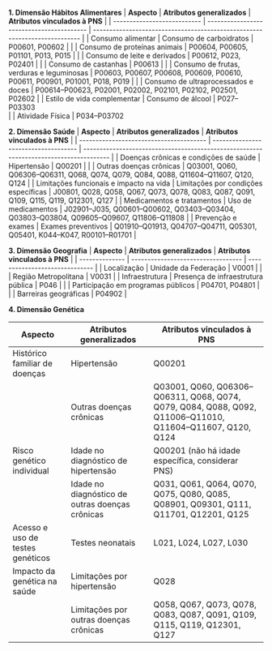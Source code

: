 **1. Dimensão Hábitos Alimentares**
| **Aspecto**                 | **Atributos generalizados**               | **Atributos vinculados à PNS**                                             |
| --------------------------- | ----------------------------------------- | -------------------------------------------------------------------------- |
| Consumo alimentar           | Consumo de carboidratos                   | P00601, P00602                                                             |
|                             | Consumo de proteínas animais              | P00604, P00605, P01101, P013, P015                                         |
|                             | Consumo de leite e derivados              | P00612, P023, P02401                                                       |
|                             | Consumo de castanhas                      | P00613                                                                     |
|                             | Consumo de frutas, verduras e leguminosas | P00603, P00607, P00608, P00609, P00610, P00611, P00901, P01001, P018, P019 |
|                             | Consumo de ultraprocessados e doces       | P00614–P00623, P02001, P02002, P02101, P02102, P02501, P02602              |
| Estilo de vida complementar | Consumo de álcool                         | P027–P03303            
|                             | Atividade Física                          | P034–P03702

**2. Dimensão Saúde**
| **Aspecto**                             | **Atributos generalizados**          | **Atributos vinculados à PNS**                                                         |
| --------------------------------------- | ------------------------------------ | -------------------------------------------------------------------------------------- |
| Doenças crônicas e condições de saúde   | Hipertensão                          | Q00201                                                                                 |
|                                         | Outras doenças crônicas              | Q03001, Q060, Q06306–Q06311, Q068, Q074, Q079, Q084, Q088, Q11604–Q11607, Q120, Q124   |
| Limitações funcionais e impacto na vida | Limitações por condições específicas | J00801, Q028, Q058, Q067, Q073, Q078, Q083, Q087, Q091, Q109, Q115, Q119, Q12301, Q127 |
| Medicamentos e tratamentos              | Uso de medicamentos                  | J02901–J035, Q00601–Q00602, Q03403–Q03404, Q03803–Q03804, Q09605–Q09607, Q11806–Q11808 |
| Prevenção e exames                      | Exames preventivos                   | Q01910–Q01913, Q04707–Q04711, Q05301, Q05401, K044–K047, R00101–R01701                 |

**3. Dimensão Geografia**
| **Aspecto**    | **Atributos generalizados**        | **Atributos vinculados à PNS** |
| -------------- | ---------------------------------- | ------------------------------ |
| Localização    | Unidade da Federação               | V0001                          |
|                | Região Metropolitana               | V0031                          |
| Infraestrutura | Presença de infraestrutura pública | P046                           |
|                | Participação em programas públicos | P04701, P04801                 |
|                | Barreiras geográficas              | P04902                         |

**4. Dimensão Genética**

| **Aspecto**                      | **Atributos generalizados**                     | **Atributos vinculados à PNS**                                                                            |
| -------------------------------- | ----------------------------------------------- | --------------------------------------------------------------------------------------------------------- |
| Histórico familiar de doenças    | Hipertensão                                     | Q00201                                                                                                    |
|                                  | Outras doenças crônicas                         | Q03001, Q060, Q06306–Q06311, Q068, Q074, Q079, Q084, Q088, Q092, Q11006–Q11010, Q11604–Q11607, Q120, Q124 |
| Risco genético individual        | Idade no diagnóstico de hipertensão             | Q00201 (não há idade específica, considerar PNS)                                                          |
|                                  | Idade no diagnóstico de outras doenças crônicas | Q031, Q061, Q064, Q070, Q075, Q080, Q085, Q08901, Q09301, Q111, Q11701, Q12201, Q125                      |
| Acesso e uso de testes genéticos | Testes neonatais                                | L021, L024, L027, L030                                                                                    |
| Impacto da genética na saúde     | Limitações por hipertensão                      | Q028                                                                                                      |
|                                  | Limitações por outras doenças crônicas          | Q058, Q067, Q073, Q078, Q083, Q087, Q091, Q109, Q115, Q119, Q12301, Q127                         

